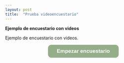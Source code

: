 ```yaml
---
layout: post
title:  "Prueba videoencuestario"
---
```


**Ejemplo de encuestario con videos**

Ejemplo de encuestario con videos.
<center>

<a class="typeform-share button" href="https://guilleferrn.typeform.com/to/hlfUDV" data-mode="popup" style="display:inline-block;text-decoration:none;background-color:#94AE89;color:white;cursor:pointer;font-family:Helvetica,Arial,sans-serif;font-size:17px;line-height:42.5px;text-align:center;margin:0;height:42.5px;padding:0px 28px;border-radius:11px;max-width:100%;white-space:nowrap;overflow:hidden;text-overflow:ellipsis;font-weight:bold;-webkit-font-smoothing:antialiased;-moz-osx-font-smoothing:grayscale;" data-hide-headers=true data-hide-footer=true target="_blank">Empezar encuestario </a> <script> (function() { var qs,js,q,s,d=document, gi=d.getElementById, ce=d.createElement, gt=d.getElementsByTagName, id="typef_orm_share", b="https://embed.typeform.com/"; if(!gi.call(d,id)){ js=ce.call(d,"script"); js.id=id; js.src=b+"embed.js"; q=gt.call(d,"script")[0]; q.parentNode.insertBefore(js,q) } })() </script>

</center>
